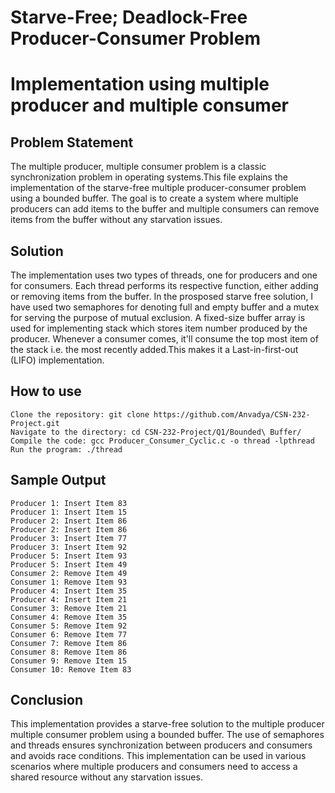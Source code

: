 # Starve-Free; Deadlock-Free Producer-Consumer Problem
# Implementation using multiple producer and multiple consumer

## Problem Statement
The multiple producer, multiple consumer problem is a classic synchronization problem in operating systems.This file explains the implementation of the starve-free multiple producer-consumer problem using a bounded buffer. The goal is to create a system where multiple producers can add items to the buffer and multiple consumers can remove items from the buffer without any starvation issues.

## Solution
The implementation uses two types of threads, one for producers and one for 
consumers. Each thread performs its respective function, either adding or 
removing items from the buffer. In the prosposed starve free solution, I have
used two semaphores for denoting full and empty buffer and a mutex for serving
the purpose of mutual exclusion.
A fixed-size buffer array is used for implementing stack which stores item number produced by the producer. Whenever a consumer comes, it'll 
consume the top most item of the stack i.e. the most recently added.This makes it
a Last-in-first-out (LIFO) implementation.

## How to use
```
Clone the repository: git clone https://github.com/Anvadya/CSN-232-Project.git
Navigate to the directory: cd CSN-232-Project/Q1/Bounded\ Buffer/
Compile the code: gcc Producer_Consumer_Cyclic.c -o thread -lpthread
Run the program: ./thread
```

## Sample Output
```
Producer 1: Insert Item 83
Producer 1: Insert Item 15
Producer 2: Insert Item 86
Producer 2: Insert Item 86
Producer 3: Insert Item 77
Producer 3: Insert Item 92
Producer 5: Insert Item 93
Producer 5: Insert Item 49
Consumer 2: Remove Item 49 
Consumer 1: Remove Item 93 
Producer 4: Insert Item 35
Producer 4: Insert Item 21
Consumer 3: Remove Item 21 
Consumer 4: Remove Item 35 
Consumer 5: Remove Item 92 
Consumer 6: Remove Item 77 
Consumer 7: Remove Item 86 
Consumer 8: Remove Item 86 
Consumer 9: Remove Item 15 
Consumer 10: Remove Item 83
```

## Conclusion
This implementation provides a starve-free solution to the multiple
producer multiple consumer problem using a bounded buffer. The use of
semaphores and threads ensures synchronization between producers and 
consumers and avoids race conditions. This implementation can be used 
in various scenarios where multiple producers and consumers need to access
a shared resource without any starvation issues.
